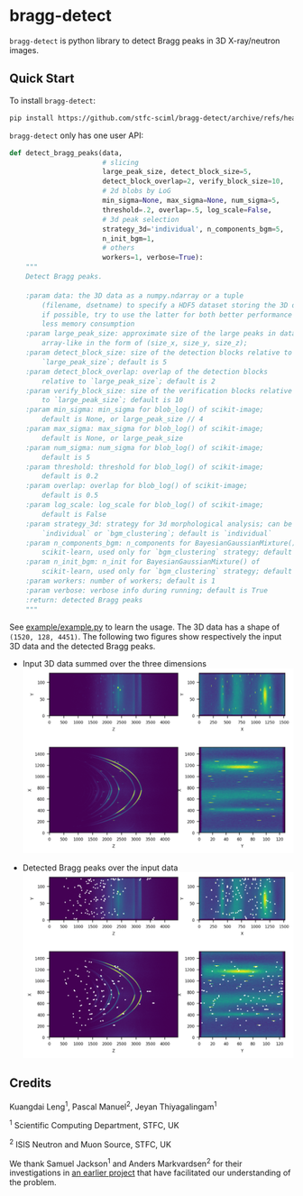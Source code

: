 # bragg-detect

`bragg-detect` is python library to detect Bragg peaks in 3D X-ray/neutron images.



## Quick Start

To install `bragg-detect`:

```bash
pip install https://github.com/stfc-sciml/bragg-detect/archive/refs/heads/main.zip
```

`bragg-detect` only has one user API:

```python
def detect_bragg_peaks(data,
                       # slicing
                       large_peak_size, detect_block_size=5,
                       detect_block_overlap=2, verify_block_size=10,
                       # 2d blobs by LoG
                       min_sigma=None, max_sigma=None, num_sigma=5,
                       threshold=.2, overlap=.5, log_scale=False,
                       # 3d peak selection
                       strategy_3d='individual', n_components_bgm=5,
                       n_init_bgm=1,
                       # others
                       workers=1, verbose=True):
    """
    Detect Bragg peaks.

    :param data: the 3D data as a numpy.ndarray or a tuple
        (filename, dsetname) to specify a HDF5 dataset storing the 3D data;
        if possible, try to use the latter for both better performance and
        less memory consumption
    :param large_peak_size: approximate size of the large peaks in data,
        array-like in the form of (size_x, size_y, size_z);
    :param detect_block_size: size of the detection blocks relative to
        `large_peak_size`; default is 5
    :param detect_block_overlap: overlap of the detection blocks
        relative to `large_peak_size`; default is 2
    :param verify_block_size: size of the verification blocks relative
        to `large_peak_size`; default is 10
    :param min_sigma: min_sigma for blob_log() of scikit-image;
        default is None, or large_peak_size // 4
    :param max_sigma: max_sigma for blob_log() of scikit-image;
        default is None, or large_peak_size
    :param num_sigma: num_sigma for blob_log() of scikit-image;
        default is 5
    :param threshold: threshold for blob_log() of scikit-image;
        default is 0.2
    :param overlap: overlap for blob_log() of scikit-image;
        default is 0.5
    :param log_scale: log_scale for blob_log() of scikit-image;
        default is False
    :param strategy_3d: strategy for 3d morphological analysis; can be
        `individual` or `bgm_clustering`; default is `individual`
    :param n_components_bgm: n_components for BayesianGaussianMixture() of
        scikit-learn, used only for `bgm_clustering` strategy; default is 5
    :param n_init_bgm: n_init for BayesianGaussianMixture() of
        scikit-learn, used only for `bgm_clustering` strategy; default is 1
    :param workers: number of workers; default is 1
    :param verbose: verbose info during running; default is True
    :return: detected Bragg peaks
    """
```

See [example/example.py](example/example.py) to learn the usage. 
The 3D data has a shape of `(1520, 128, 4451)`. The following two figures
show respectively the input 3D data and the detected Bragg peaks.


* Input 3D data summed over the three dimensions
![input](example/result/input_image.png)


* Detected Bragg peaks over the input data
![output](example/result/peaks_on_image.png)


## Credits
Kuangdai Leng<sup>1</sup>, Pascal Manuel<sup>2</sup>, Jeyan Thiyagalingam<sup>1</sup>

<sup>1</sup> Scientific Computing Department, STFC, UK

<sup>2</sup> ISIS Neutron and Muon Source, STFC, UK

We thank Samuel Jackson<sup>1</sup> and Anders Markvardsen<sup>2</sup> for their 
investigations in [an earlier project](https://github.com/ISISScientificComputing/ml-peak-finding) 
that have facilitated our understanding of the problem.
